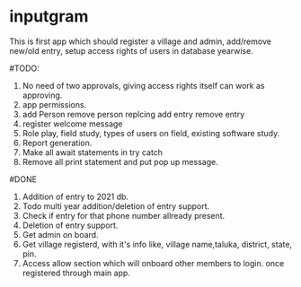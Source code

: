 # inputgram
This is first app which should register a village and admin, add/remove new/old entry, setup access rights of users  in database yearwise.


#TODO:
1. No need of two approvals, giving access rights itself can work as approving.
2. app permissions.
1. add Person remove person replcing add entry remove entry
1. register welcome message
1. Role play, field study, types of users on field, existing software study.
2. Report generation.
1. Make all await statements in try catch
2. Remove all print statement and put pop up message.




#DONE
1. Addition of entry to 2021 db.
2.  Todo multi year addition/deletion of entry support.
3. Check if entry for that phone number allready present.
4. Deletion of entry support.
1. Get admin on board.
2. Get village registerd, with it's info like, village name,taluka, district, state, pin.
3. Access allow section which will onboard other members to login. once registered through main app.

